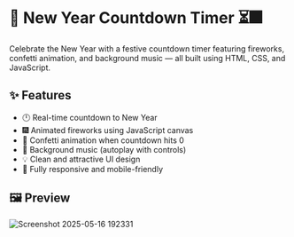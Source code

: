 # 🎉 New Year Countdown Timer ⏳🎆

Celebrate the New Year with a festive countdown timer featuring fireworks, confetti animation, and background music — all built using HTML, CSS, and JavaScript.

## ✨ Features

- 🕛 Real-time countdown to New Year
- 🎆 Animated fireworks using JavaScript canvas
- 🎉 Confetti animation when countdown hits 0
- 🎵 Background music (autoplay with controls)
- 💡 Clean and attractive UI design
- 📱 Fully responsive and mobile-friendly

## 🖼️ Preview

![Screenshot 2025-05-16 192331](https://github.com/user-attachments/assets/5234a3a0-280a-4463-a9ec-ac7b022e1893)




